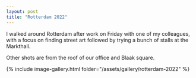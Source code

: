 ```yaml
---
layout: post
title: "Rotterdam 2022"
---
```


I walked around Rotterdam after work on Friday with one of my colleagues, with a focus on finding street art followed by trying a bunch of stalls at the Markthall.

Other shots are from the roof of our office and Blaak square.

{% include image-gallery.html folder="/assets/gallery/rotterdam-2022" %}